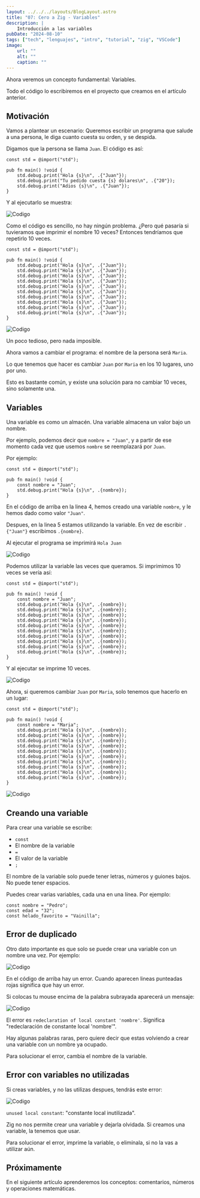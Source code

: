 ```yaml
---
layout: ../../../layouts/BlogLayout.astro
title: "07: Cero a Zig - Variables"
description: |
    Introducción a las variables
pubDate: "2024-08-10"
tags: ["tech", "lenguajes", "intro", "tutorial", "zig", "VSCode"]
image: 
    url: ""
    alt: ""
    caption: ""
---
```


Ahora veremos un concepto fundamental: Variables.

Todo el código lo escribiremos en el proyecto que creamos
en el artículo anterior.


## Motivación

Vamos a plantear un escenario: Queremos escribir un programa
que salude a una persona, le diga cuanto cuesta su orden,
y se despida.

Digamos que la persona se llama `Juan`. El código es así:

```zig
const std = @import("std");

pub fn main() !void {
    std.debug.print("Hola {s}\n", .{"Juan"});
    std.debug.print("Tu pedido cuesta {s} dolares\n", .{"20"});
    std.debug.print("Adios {s}\n", .{"Juan"});
}
```

Y al ejecutarlo se muestra:

![Codigo](/img/blog/es/tutorial/1x/001.jpg)

Como el código es sencillo, no hay ningún problema.
¿Pero qué pasaría si tuvieramos que imprimir el nombre 10 veces?
Entonces tendríamos que repetirlo 10 veces.

```zig
const std = @import("std");

pub fn main() !void {
    std.debug.print("Hola {s}\n", .{"Juan"});
    std.debug.print("Hola {s}\n", .{"Juan"});
    std.debug.print("Hola {s}\n", .{"Juan"});
    std.debug.print("Hola {s}\n", .{"Juan"});
    std.debug.print("Hola {s}\n", .{"Juan"});
    std.debug.print("Hola {s}\n", .{"Juan"});
    std.debug.print("Hola {s}\n", .{"Juan"});
    std.debug.print("Hola {s}\n", .{"Juan"});
    std.debug.print("Hola {s}\n", .{"Juan"});
    std.debug.print("Hola {s}\n", .{"Juan"});
}
```

![Codigo](/img/blog/es/tutorial/1x/002.jpg)

Un poco tedioso, pero nada imposible.

Ahora vamos a cambiar el programa: el nombre de la
persona será `Maria`.

Lo que tenemos que hacer es cambiar `Juan` por
`Maria` en los 10 lugares, uno por uno.

Esto es bastante común, y existe una solución para
no cambiar 10 veces, sino solamente una.


## Variables

Una variable es como un almacén. Una variable
almacena un valor bajo un nombre.

Por ejemplo, podemos decir que `nombre = "Juan"`,
y a partir de ese momento cada vez que usemos
`nombre` se reemplazará por `Juan`.

Por ejemplo:

```zig
const std = @import("std");

pub fn main() !void {
    const nombre = "Juan";
    std.debug.print("Hola {s}\n", .{nombre});
}
```

En el código de arriba en la linea 4, hemos creado una
variable `nombre`, y le hemos dado como valor `"Juan"`.

Despues, en la linea 5 estamos utilizando la variable.
En vez de escribir `.{"Juan"}` escribimos `.{nombre}`.

Al ejecutar el programa se imprimirá `Hola Juan`

![Codigo](/img/blog/es/tutorial/1x/003.jpg)

Podemos utilizar la variable las veces que queramos.
Si imprimimos 10 veces se vería así:

```zig
const std = @import("std");

pub fn main() !void {
    const nombre = "Juan";
    std.debug.print("Hola {s}\n", .{nombre});
    std.debug.print("Hola {s}\n", .{nombre});
    std.debug.print("Hola {s}\n", .{nombre});
    std.debug.print("Hola {s}\n", .{nombre});
    std.debug.print("Hola {s}\n", .{nombre});
    std.debug.print("Hola {s}\n", .{nombre});
    std.debug.print("Hola {s}\n", .{nombre});
    std.debug.print("Hola {s}\n", .{nombre});
    std.debug.print("Hola {s}\n", .{nombre});
    std.debug.print("Hola {s}\n", .{nombre});
}
```

Y al ejecutar se imprime 10 veces.

![Codigo](/img/blog/es/tutorial/1x/004.jpg)

Ahora, si queremos cambiar `Juan` por `Maria`,
solo tenemos que hacerlo en un lugar:

```zig
const std = @import("std");

pub fn main() !void {
    const nombre = "Maria";
    std.debug.print("Hola {s}\n", .{nombre});
    std.debug.print("Hola {s}\n", .{nombre});
    std.debug.print("Hola {s}\n", .{nombre});
    std.debug.print("Hola {s}\n", .{nombre});
    std.debug.print("Hola {s}\n", .{nombre});
    std.debug.print("Hola {s}\n", .{nombre});
    std.debug.print("Hola {s}\n", .{nombre});
    std.debug.print("Hola {s}\n", .{nombre});
    std.debug.print("Hola {s}\n", .{nombre});
    std.debug.print("Hola {s}\n", .{nombre});
}
```
![Codigo](/img/blog/es/tutorial/1x/005.jpg)


## Creando una variable

Para crear una variable se escribe:

- `const`
- El nombre de la variable
- `=`
- El valor de la variable
- `;`

El nombre de la variable solo puede tener letras,
números y guiones bajos. No puede tener espacios.

Puedes crear varias variables, cada una en una
línea. Por ejemplo:

```zig
const nombre = "Pedro";
const edad = "32";
const helado_favorito = "Vainilla";
```

## Error de duplicado

Otro dato importante es que solo se puede crear
una variable con un nombre una vez. Por ejemplo:

![Codigo](/img/blog/es/tutorial/1x/006.jpg)

En el código de arriba hay un error. Cuando aparecen
lineas punteadas rojas significa que hay un error.

Si colocas tu mouse encima de la palabra subrayada
aparecerá un mensaje:

![Codigo](/img/blog/es/tutorial/1x/007.jpg)

El error es `redeclaration of local constant 'nombre'`.
Significa "redeclaración de constante local 'nombre'".

Hay algunas palabras raras, pero quiere decir que
estas volviendo a crear una variable con un nombre
ya ocupado.

Para solucionar el error, cambia el nombre de la variable.


## Error con variables no utilizadas

Si creas variables, y no las utilizas despues,
tendrás este error:

![Codigo](/img/blog/es/tutorial/1x/008.jpg)

`unused local constant`: "constante local inutilizada".

Zig no nos permite crear una variable y dejarla olvidada.
Si creamos una variable, la tenemos que usar.

Para solucionar el error, imprime la variable,
o elimínala, si no la vas a utilizar aún.


## Próximamente

En el siguiente artículo aprenderemos los conceptos:
comentarios, números y operaciones matemáticas.




